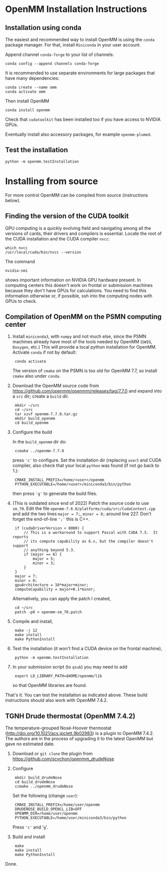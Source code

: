 # OpenMM Installation Instructions


## Installation using conda

The easiest and recommended way to install OpenMM is using the `conda` package manager. For that, install `Miniconda` in your user account.

Append channel `conda-forge` to your list of channels:

    conda config --append channels conda-forge

It is recommended to use separate environments for large packages that have many dependencies:

    conda create --name omm
    conda activate omm

 Then install OpenMM

    conda install openmm

Check that `cudatoolkit` has been installed too if you have access to NVIDIA GPUs.

Eventually install also accessory packages, for example `openmm-plumed`.

## Test the installation

    python -m openmm.testInstallation

# Installing from source

For more control OpenMM can be compiled from source (instructions below).

## Finding the version of the CUDA toolkit

GPU computing is a quickly evolving field and navigating among all the versions of cards, their drivers and compilers is essential. Locate the root of the CUDA installation and the CUDA compiler `nvcc`:

    which nvcc
    /usr/local/cuda/bin/nvcc --version

The command

    nvidia-smi

shows important information on NVIDIA GPU hardware present. In computing centers this doesn't work on frontal or submission machines because they don't have GPUs for calculations. You need to find this information otherwise or, if possible, ssh into the computing nodes with GPUs to check.


## Compilation of OpenMM on the PSMN computing center

1. Install `miniconda3`, with `numpy` and not much else, since the PSMN machines already have most of the tools needed by OpenMM (`SWIG`, `Doxygen`, etc.) This will provide a local python installation for OpenMM. Activate `conda` if not by default:

        conda activate

    The version of `cmake` on the PSMN is too old for OpenMM 7.7, so install `cmake` also under `conda`.

2. Download the OpenMM source code from https://github.com/openmm/openmm/releases/tag/7.7.0 and expand into a `src` dir; create a `build` dir.

        mkdir ~/src
        cd ~/src
        tar xzvf openmm-7.7.0.tar.gz
        mkdir build_openmm
        cd build_openmm

3. Configure the build

    In the `build_openmm` dir do:

        ccmake ../openmm-7.7.0

    press `'c'` to configure. Set the installation dir (replacing `user`) and CUDA compiler, also check that your local `python` was found (if not go back to 1.):

        CMAKE_INSTALL_PREFIX=/home/<user>/openmm
        PYTHON_EXECUTABLE=/home/<user>/miniconda3/bin/python

    then press `'g'` to generate the build files.

4. (This is outdated since end of 2022) Patch the source code to use `sm_70`. Edit the file `openmm-7.6.0/platforms/cuda/src/CudaContext.cpp` and add the two lines `major = 7;`, `minor = 0;` around line 227. Don't forget the end-of-line `';'` this is C++.

        if (cudaDriverVersion < 8000) {
            // This is a workaround to support Pascal with CUDA 7.5.  It reports
            // its compute capability as 6.x, but the compiler doesn't support
            // anything beyond 5.3.
            if (major == 6) {
                major = 5;
                minor = 3;
            }
        }
        major = 7;
        minor = 0;
        gpuArchitecture = 10*major+minor;
        computeCapability = major+0.1*minor;

    Alternatively, you can apply the patch I created,

        cd ~/src
        patch -p0 < openmm-sm_70.patch

5. Compile and install,

        make -j 12
        make install
        make PythonInstall

6. Test the installation (it won't find a CUDA device on the frontal machine),

        python -m openmm.testInstallation

7. In your submission script (to `qsub`) you may need to add

        export LD_LIBRARY_PATH=$HOME/openmm/lib

    so that OpenMM libraries are found.

That's it. You can test the installation as indicated above. These build instructions should also work with OpenMM 7.4.2.


## TGNH Drude thermostat (OpenMM 7.4.2)

The temperature-grouped Nosé-Hoover thermostat (http://doi.org/10.1021/acs.jpclett.9b02983) is a plugin to OpenMM 7.4.2. The authors are in the process of upgrading it to the latest OpenMM but gave no estimated date.

1. Download or `git clone` the plugin from https://github.com/scychon/openmm_drudeNose

2. Configure

        mkdir build_drudeNose
        cd build_drudeNose
        ccmake ../openmm_drudeNose

    Set the following (change `user`):

        CMAKE_INSTALL_PREFIX=/home/user/openmm
        DRUDENOSE_BUILD_OPENCL_LIB=OFF
        OPENMM_DIR=/home/user/openmm
        PYTHON_EXECUTABLE=/home/user/miniconda3/bin/python

    Press `'c'` and '`g`'.

3. Build and install

        make
        make install
        make PythonInstall

Done.

